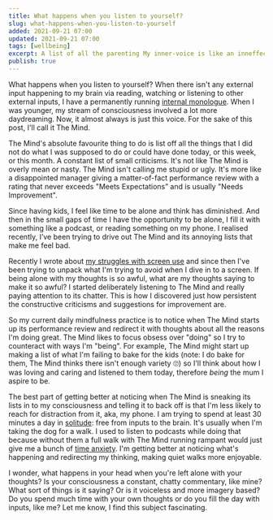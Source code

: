 ```yaml
---
title: What happens when you listen to yourself?
slug: what-happens-when-you-listen-to-yourself
added: 2021-09-21 07:00
updated: 2021-09-21 07:00
tags: [wellbeing]
excerpt: A list of all the parenting My inner-voice is like an inneffective middle manager giving a negative performance review.
publish: true
---
```


What happens when you listen to yourself? When there isn't any external input happening to my brain via reading, watching or listening to other external inputs, I have a permanently running [internal monologue](https://en.wikipedia.org/wiki/Internal_monologue). When I was younger, my stream of consciousness involved a lot more daydreaming. Now, it almost always is just this voice. For the sake of this post, I'll call it The Mind.

The Mind's absolute favourite thing to do is list off all the things that I did not do what I was supposed to do or could have done today, or this week, or this month. A constant list of small criticisms. It's not like The Mind is overly mean or nasty. The Mind isn't calling me stupid or ugly. It's more like a disappointed manager giving a matter-of-fact performance review with a rating that never exceeds "Meets Expectations” and is usually "Needs Improvement".

Since having kids, I feel like time to be alone and think has diminished. And then in the small gaps of time I have the opportunity to be alone, I fill it with something like a podcast, or reading something on my phone. I realised recently, I’ve been trying to drive out The Mind and its annoying lists that make me feel bad.

Recently I wrote about [my struggles with screen use](/screen-time/) and since then I've been trying to unpack what I'm trying to avoid when I dive in to a screen. If being alone with my thoughts is so awful, what are my thoughts saying to make it so awful? I started deliberately listening to The Mind and really paying attention to its chatter. This is how I discovered just how persistent the constructive criticisms and suggestions for improvement are. 

So my current daily mindfulness practice is to notice when The Mind starts up its performance review and redirect it with thoughts about all the reasons I'm doing great. The Mind likes to focus obsess over "doing" so I try to counteract with ways I'm "being". For example, The Mind might start up making a list of what I'm failing to bake for the kids (note: I do bake for them, The Mind thinks there isn't enough variety 🙄) so I'll think about how I was loving and caring and listened to them today, therefore *being* the mum I aspire to be.

The best part of getting better at noticing when The Mind is sneaking its lists in to my consciousness and telling it to back off is that I'm less likely to reach for distraction from it, aka, my phone. I am trying to spend at least 30 minutes a day in [solitude](https://austinkleon.com/2019/02/02/on-solitude-and-being-who-you-are/): free from inputs to the brain. It's usually when I'm taking the dog for a walk. I used to listen to podcasts while doing that because without them a full walk with The Mind running rampant would just give me a bunch of [time anxiety](https://www.healthline.com/health/mental-health/time-anxiety#symptoms). I'm getting better at noticing what's happening and redirecting my thinking, making quiet walks more enjoyable.

I wonder, what happens in your head when you're left alone with your thoughts? Is your consciousness a constant, chatty commentary, like mine? What sort of things is it saying? Or is it voiceless and more imagery based? Do you spend much time with your own thoughts or do you fill the day with inputs, like me? Let me know, I find this subject fascinating.

